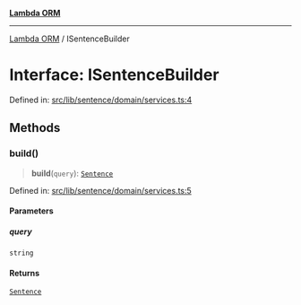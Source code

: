[**Lambda ORM**](../README.md)

***

[Lambda ORM](../README.md) / ISentenceBuilder

# Interface: ISentenceBuilder

Defined in: [src/lib/sentence/domain/services.ts:4](https://github.com/lambda-orm/lambdaorm-base/blob/54d568062b637a6aed5442a048b140146d1f573b/src/lib/sentence/domain/services.ts#L4)

## Methods

### build()

> **build**(`query`): [`Sentence`](../classes/Sentence.md)

Defined in: [src/lib/sentence/domain/services.ts:5](https://github.com/lambda-orm/lambdaorm-base/blob/54d568062b637a6aed5442a048b140146d1f573b/src/lib/sentence/domain/services.ts#L5)

#### Parameters

##### query

`string`

#### Returns

[`Sentence`](../classes/Sentence.md)
